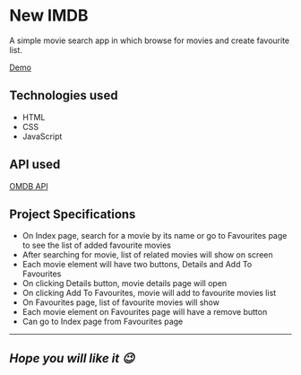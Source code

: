 # New IMDB

A simple movie search app in which browse for movies and create favourite list.

[Demo](https://anmolarora1711.github.io/newimdb/)

## Technologies used

- HTML
- CSS
- JavaScript

## API used

[OMDB API](http://www.omdbapi.com/)

## Project Specifications

- On Index page, search for a movie by its name or go to Favourites page to see the list of added favourite movies
- After searching for movie, list of related movies will show on screen
- Each movie element will have two buttons, Details and Add To Favourites
- On clicking Details button, movie details page will open
- On clicking Add To Favourites, movie will add to favourite movies list
- On Favourites page, list of favourite movies will show
- Each movie element on Favourites page will have a remove button
- Can go to Index page from Favourites page

---
***Hope you will like it 😉***
---
